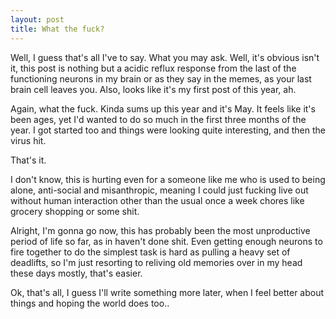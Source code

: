 ```yaml
---
layout: post
title: What the fuck?
---
```

Well, I guess that's all I've to say. What you may ask. Well, it's obvious isn't it, this post is nothing but a acidic reflux response from the last of the functioning neurons in my brain or as they say in the memes, as your last brain cell leaves you. Also, looks like it's my first post of this year, ah. 

Again, what the fuck. Kinda sums up this year and it's May. It feels like it's been ages, yet I'd wanted to do so much in the first three months of the year. I got started too and things were looking quite interesting, and then the virus hit. 

That's it.

I don't know, this is hurting even for a someone like me who is used to being alone, anti-social and misanthropic, meaning I could just fucking live out without human interaction other than the usual once a week chores like grocery shopping or some shit. 

Alright, I'm gonna go now, this has probably been the most unproductive period of life so far, as in haven't done shit. Even getting enough neurons to fire together to do the simplest task is hard as pulling a heavy set of deadlifts, so I'm just resorting to reliving old memories over in my head these days mostly, that's easier. 

Ok, that's all, I guess I'll write something more later, when I feel better about things and hoping the world does too..

